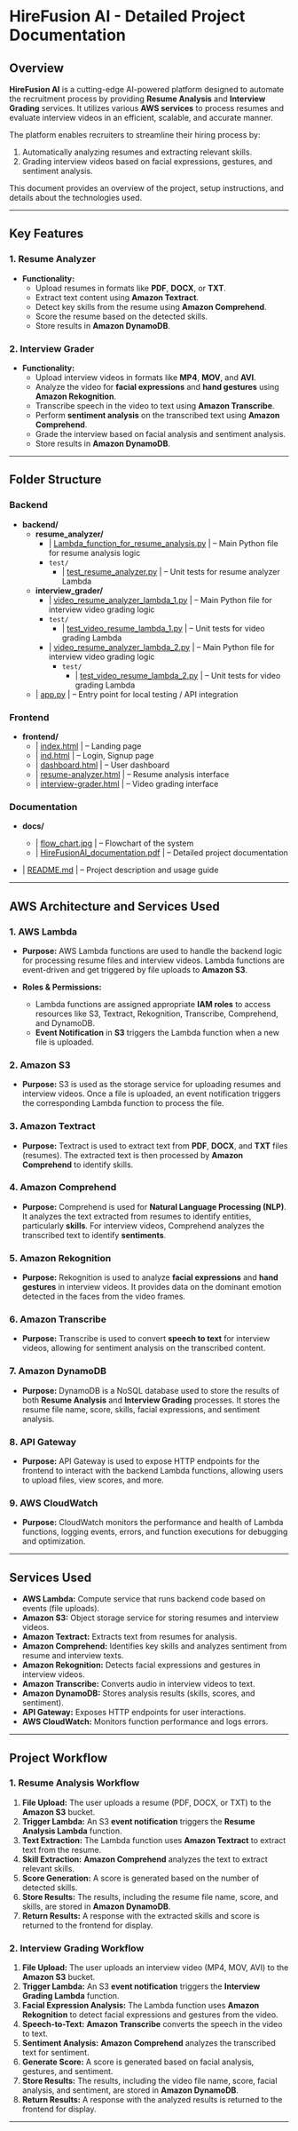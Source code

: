 # HireFusion AI - Detailed Project Documentation

## Overview

**HireFusion AI** is a cutting-edge AI-powered platform designed to automate the recruitment process by providing **Resume Analysis** and **Interview Grading** services. It utilizes various **AWS services** to process resumes and evaluate interview videos in an efficient, scalable, and accurate manner.

The platform enables recruiters to streamline their hiring process by:
1. Automatically analyzing resumes and extracting relevant skills.
2. Grading interview videos based on facial expressions, gestures, and sentiment analysis.

This document provides an overview of the project, setup instructions, and details about the technologies used.

---

## Key Features

### 1. **Resume Analyzer**
- **Functionality:**
  - Upload resumes in formats like **PDF**, **DOCX**, or **TXT**.
  - Extract text content using **Amazon Textract**.
  - Detect key skills from the resume using **Amazon Comprehend**.
  - Score the resume based on the detected skills.
  - Store results in **Amazon DynamoDB**.

### 2. **Interview Grader**
- **Functionality:**
  - Upload interview videos in formats like **MP4**, **MOV**, and **AVI**.
  - Analyze the video for **facial expressions** and **hand gestures** using **Amazon Rekognition**.
  - Transcribe speech in the video to text using **Amazon Transcribe**.
  - Perform **sentiment analysis** on the transcribed text using **Amazon Comprehend**.
  - Grade the interview based on facial analysis and sentiment analysis.
  - Store results in **Amazon DynamoDB**.

---
## Folder Structure

### Backend
- **backend/**
  - **resume_analyzer/**
    - | [Lambda_function_for_resume_analysis.py](./resume_analyzer_lambda_website_integrated.py) | – Main Python file for resume analysis logic  
    - `test/`
      - | [test_resume_analyzer.py](./test_resume_analyzer.py) | – Unit tests for resume analyzer Lambda  
  - **interview_grader/**
    - | [video_resume_analyzer_lambda_1.py](./video_resume_lambda_1_website_integrated.py) | – Main Python file for interview video grading logic  
    - `test/`
      - | [test_video_resume_lambda_1.py](./test_video_resume_lambda_1.py) | – Unit tests for video grading Lambda
    - | [video_resume_analyzer_lambda_2.py](./video_resume_lambda_2_website_integrated.py) | – Main Python file for interview video grading logic  
      - `test/`
        - | [test_video_resume_lambda_2.py](./test_video_resume_lambda_2.py) | – Unit tests for video grading Lambda
  - | [app.py](./app.py) | – Entry point for local testing / API integration  

### Frontend
- **frontend/**
  - | [index.html](./index.html) | – Landing page  
  - | [ind.html](./ind.html) | – Login, Signup page 
  - | [dashboard.html](./dashboard.html) | – User dashboard  
  - | [resume-analyzer.html](./resume-analyzer.html) | – Resume analysis interface  
  - | [interview-grader.html](./interview-grader.html) | – Video grading interface

### Documentation
- **docs/**  
  - | [flow_chart.jpg](./flow_chart.jpg) | – Flowchart of the system  
  - | [HireFusionAI_documentation.pdf](./HireFusionAI_documentation.pdf) | – Detailed project documentation  

- | [README.md](./README.md) | – Project description and usage guide

---

## AWS Architecture and Services Used

### 1. **AWS Lambda**
- **Purpose:** AWS Lambda functions are used to handle the backend logic for processing resume files and interview videos. Lambda functions are event-driven and get triggered by file uploads to **Amazon S3**.
  
- **Roles & Permissions:**
  - Lambda functions are assigned appropriate **IAM roles** to access resources like S3, Textract, Rekognition, Transcribe, Comprehend, and DynamoDB.
  - **Event Notification** in **S3** triggers the Lambda function when a new file is uploaded.

### 2. **Amazon S3**
- **Purpose:** S3 is used as the storage service for uploading resumes and interview videos. Once a file is uploaded, an event notification triggers the corresponding Lambda function to process the file.

### 3. **Amazon Textract**
- **Purpose:** Textract is used to extract text from **PDF**, **DOCX**, and **TXT** files (resumes). The extracted text is then processed by **Amazon Comprehend** to identify skills.

### 4. **Amazon Comprehend**
- **Purpose:** Comprehend is used for **Natural Language Processing (NLP)**. It analyzes the text extracted from resumes to identify entities, particularly **skills**. For interview videos, Comprehend analyzes the transcribed text to identify **sentiments**.

### 5. **Amazon Rekognition**
- **Purpose:** Rekognition is used to analyze **facial expressions** and **hand gestures** in interview videos. It provides data on the dominant emotion detected in the faces from the video frames.

### 6. **Amazon Transcribe**
- **Purpose:** Transcribe is used to convert **speech to text** for interview videos, allowing for sentiment analysis on the transcribed content.

### 7. **Amazon DynamoDB**
- **Purpose:** DynamoDB is a NoSQL database used to store the results of both **Resume Analysis** and **Interview Grading** processes. It stores the resume file name, score, skills, facial expressions, and sentiment analysis.

### 8. **API Gateway**
- **Purpose:** API Gateway is used to expose HTTP endpoints for the frontend to interact with the backend Lambda functions, allowing users to upload files, view scores, and more.

### 9. **AWS CloudWatch**
- **Purpose:** CloudWatch monitors the performance and health of Lambda functions, logging events, errors, and function executions for debugging and optimization.

---

## Services Used

- **AWS Lambda:** Compute service that runs backend code based on events (file uploads).
- **Amazon S3:** Object storage service for storing resumes and interview videos.
- **Amazon Textract:** Extracts text from resumes for analysis.
- **Amazon Comprehend:** Identifies key skills and analyzes sentiment from resume and interview texts.
- **Amazon Rekognition:** Detects facial expressions and gestures in interview videos.
- **Amazon Transcribe:** Converts audio in interview videos to text.
- **Amazon DynamoDB:** Stores analysis results (skills, scores, and sentiment).
- **API Gateway:** Exposes HTTP endpoints for user interactions.
- **AWS CloudWatch:** Monitors function performance and logs errors.

---

## Project Workflow

### 1. **Resume Analysis Workflow**
1. **File Upload:** The user uploads a resume (PDF, DOCX, or TXT) to the **Amazon S3** bucket.
2. **Trigger Lambda:** An S3 **event notification** triggers the **Resume Analysis Lambda** function.
3. **Text Extraction:** The Lambda function uses **Amazon Textract** to extract text from the resume.
4. **Skill Extraction:** **Amazon Comprehend** analyzes the text to extract relevant skills.
5. **Score Generation:** A score is generated based on the number of detected skills.
6. **Store Results:** The results, including the resume file name, score, and skills, are stored in **Amazon DynamoDB**.
7. **Return Results:** A response with the extracted skills and score is returned to the frontend for display.

### 2. **Interview Grading Workflow**
1. **File Upload:** The user uploads an interview video (MP4, MOV, AVI) to the **Amazon S3** bucket.
2. **Trigger Lambda:** An S3 **event notification** triggers the **Interview Grading Lambda** function.
3. **Facial Expression Analysis:** The Lambda function uses **Amazon Rekognition** to detect facial expressions and gestures from the video.
4. **Speech-to-Text:** **Amazon Transcribe** converts the speech in the video to text.
5. **Sentiment Analysis:** **Amazon Comprehend** analyzes the transcribed text for sentiment.
6. **Generate Score:** A score is generated based on facial analysis, gestures, and sentiment.
7. **Store Results:** The results, including the video file name, score, facial analysis, and sentiment, are stored in **Amazon DynamoDB**.
8. **Return Results:** A response with the analyzed results is returned to the frontend for display.

---

